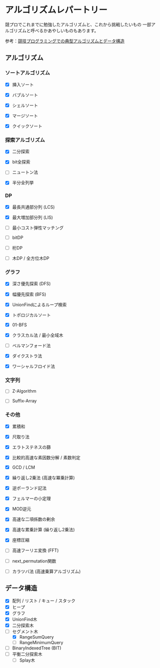 # アルゴリズムレパートリー
競プロでこれまでに勉強したアルゴリズムと、これから挑戦したいもの
一部アルゴリズムと呼べるかあやしいものもあります。

参考：[競技プログラミングでの典型アルゴリズムとデータ構造](https://algo-logic.info/competitive-programming-must/)


## アルゴリズム

### ソートアルゴリズム
- [x] 挿入ソート
- [x] バブルソート
- [x] シェルソート
- [x] マージソート
- [x] クイックソート


### 探索アルゴリズム
- [x] 二分探索
- [x] bit全探索
- [ ] ニュートン法
- [x] 半分全列挙


### DP
- [x] 最長共通部分列 (LCS)
- [x] 最大増加部分列 (LIS)
- [ ] 最小コスト弾性マッチング
- [ ] bitDP
- [ ] 桁DP
- [ ] 木DP / 全方位木DP


### グラフ
- [x] 深さ優先探索 (DFS)
- [x] 幅優先探索 (BFS)
- [x] UnionFindによるループ検索
- [x] トポロジカルソート
- [x] 01-BFS
- [x] クラスカル法 / 最小全域木
- [ ] ベルマンフォード法
- [x] ダイクストラ法
- [x] ワーシャルフロイド法


### 文字列
- [ ] Z-Algorithm
- [ ] Suffix-Array


### その他
- [x] 累積和
- [x] 尺取り法
- [x] エラトステネスの篩
- [x] 比較的高速な素因数分解 / 素数判定
- [x] GCD / LCM
- [x] 繰り返し2乗法 (高速な冪乗計算)
- [x] 逆ポーランド記法
- [x] フェルマーの小定理
- [x] MOD逆元
- [x] 高速な二項係数の剰余
- [x] 高速な累乗計算 (繰り返し2乗法)
- [x] 座標圧縮
- [ ] 高速フーリエ変換 (FFT)
- [ ] next_permutation関数
- [ ] カラツバ法 (高速乗算アルゴリズム)


## データ構造
- [x] 配列 / リスト / キュー / スタック
- [x] ヒープ
- [x] グラフ
- [x] UnionFind木
- [x] 二分探索木
- [ ] セグメント木
    - [x] RangeSumQuery
    - [ ] RangeMinimumQuery
- [ ] BinaryIndexedTree (BIT)
- [ ] 平衡二分探索木
    - [ ] Splay木
